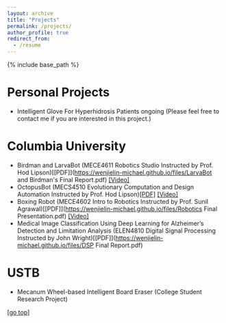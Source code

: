 ```yaml
---
layout: archive
title: "Projects"
permalink: /projects/
author_profile: true
redirect_from:
  - /resume
---
```


{% include base_path %}

Personal Projects
======
* Intelligent Glove For Hyperhidrosis Patients
  ongoing (Please feel free to contact me if you are interested in this project.)

Columbia University
======
* Birdman and LarvaBot (MECE4611 Robotics Studio Instructed by Prof. Hod Lipson)[[PDF]](https://wenjielin-michael.github.io/files/LarvaBot and Birdman's Final Report.pdf)  [[Video]](https://youtu.be/3n6W_W2n-a4)
* OctopusBot (MECS4510 Evolutionary Computation and Design Automation Instructed by Prof. Hod Lipson)[[PDF]](https://wenjielin-michael.github.io/files/EA_Final_Presentation.pdf)  [[Video]](https://youtu.be/fQaXNtJtZL8)
* Boxing Robot (MECE4602 Intro to Robotics Instructed by Prof. Sunil Agrawal)[[PDF]](https://wenjielin-michael.github.io/files/Robotics Final Presentation.pdf)  [[Video]](https://youtu.be/qqrvr_oKVTg)
* Medical Image Classification Using Deep Learning for Alzheimer’s Detection and Limitation Analysis (ELEN4810 Digital Signal Processing Instructed by John Wright)[[PDF]](https://wenjielin-michael.github.io/files/DSP Final Report.pdf)


USTB
======
* Mecanum Wheel-based Intelligent Board Eraser (College Student Research Project)

[[go top](https://wenjielin-michael.github.io/projects/)]  